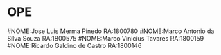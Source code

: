 # OPE
#NOME:Jose Luis Merma Pinedo RA:1800780
#NOME:Marco Antonio da Silva Souza RA:1800575 
#NOME:Marco Vinicius Tavares RA:1800159
#NOME:Ricardo Galdino de Castro RA:1800146
